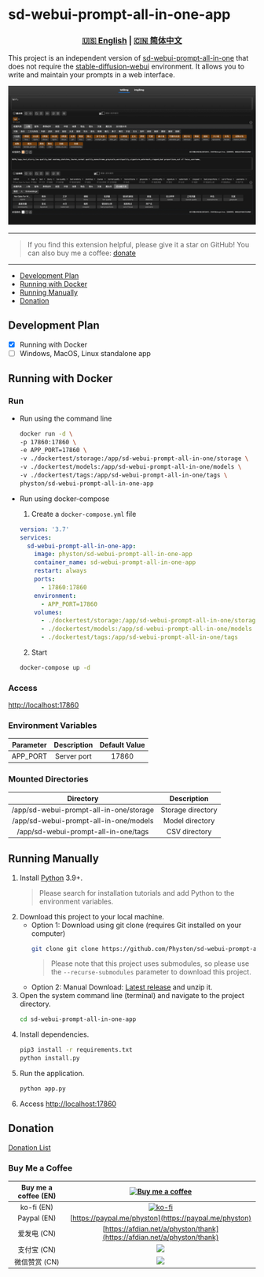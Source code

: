 # sd-webui-prompt-all-in-one-app

<div align="center">

### [🇺🇸 English](README.MD) | [🇨🇳 简体中文](README_CN.MD)

</div>

This project is an independent version of [sd-webui-prompt-all-in-one](https://github.com/physton/sd-webui-prompt-all-in-one) that does not require the [stable-diffusion-webui](https://github.com/AUTOMATIC1111/stable-diffusion-webui) environment. It allows you to write and maintain your prompts in a web interface.

![](./assets/screenshot.jpeg)

----

> If you find this extension helpful, please give it a star on GitHub!
> You can also buy me a coffee: [donate](#donation)

----

- [Development Plan](#development-plan)
- [Running with Docker](#running-with-docker)
- [Running Manually](#running-manually)
- [Donation](#donation)

## Development Plan

- [x] Running with Docker
- [ ] Windows, MacOS, Linux standalone app

## Running with Docker

### Run

- Run using the command line
  ```bash
  docker run -d \
  -p 17860:17860 \
  -e APP_PORT=17860 \
  -v ./dockertest/storage:/app/sd-webui-prompt-all-in-one/storage \
  -v ./dockertest/models:/app/sd-webui-prompt-all-in-one/models \
  -v ./dockertest/tags:/app/sd-webui-prompt-all-in-one/tags \
  physton/sd-webui-prompt-all-in-one-app
  ```

- Run using docker-compose
  1. Create a `docker-compose.yml` file
  ```yaml
  version: '3.7'
  services:
    sd-webui-prompt-all-in-one-app:
      image: physton/sd-webui-prompt-all-in-one-app
      container_name: sd-webui-prompt-all-in-one-app
      restart: always
      ports:
        - 17860:17860
      environment:
        - APP_PORT=17860
      volumes:
        - ./dockertest/storage:/app/sd-webui-prompt-all-in-one/storage
        - ./dockertest/models:/app/sd-webui-prompt-all-in-one/models
        - ./dockertest/tags:/app/sd-webui-prompt-all-in-one/tags
  ```
  2. Start
  ```bash
  docker-compose up -d
  ```

### Access
[http://localhost:17860](http://localhost:17860)

### Environment Variables
| Parameter | Description | Default Value |
|:-----------:| :----: | :----: |
| APP_PORT | Server port | 17860 |

### Mounted Directories
| Directory | Description |
|:-----------:|:-----:|
| /app/sd-webui-prompt-all-in-one/storage | Storage directory |
| /app/sd-webui-prompt-all-in-one/models | Model directory |
| /app/sd-webui-prompt-all-in-one/tags | CSV directory |

## Running Manually

1. Install [Python](https://www.python.org/downloads/) 3.9+.
   > Please search for installation tutorials and add Python to the environment variables.
2. Download this project to your local machine.
   - Option 1: Download using git clone (requires Git installed on your computer)
     ```bash
     git clone git clone https://github.com/Physton/sd-webui-prompt-all-in-one-app.git --recurse-submodules
     ```
     > Please note that this project uses submodules, so please use the `--recurse-submodules` parameter to download this project.
   - Option 2: Manual Download: [Latest release](https://github.com/Physton/sd-webui-prompt-all-in-one-app/releases/latest/download/sd-webui-prompt-all-in-one-app.zip) and unzip it.
4. Open the system command line (terminal) and navigate to the project directory.
   ```bash
   cd sd-webui-prompt-all-in-one-app
   ```
4. Install dependencies.
   ```bash
   pip3 install -r requirements.txt
   python install.py
   ```
5. Run the application.
   ```bash
   python app.py
   ```
6. Access [http://localhost:17860](http://localhost:17860)

## Donation

[Donation List](https://aiodoc.physton.com/zh-CN/Donate.html)

### Buy Me a Coffee

| Buy me a coffee (EN) | [![Buy me a coffee](https://cdn.buymeacoffee.com/buttons/v2/default-yellow.png)](https://buymeacoffee.com/physton) |
|:-----------:| :----: |
| ko-fi (EN) | [![ko-fi](https://ko-fi.com/img/githubbutton_sm.svg)](https://ko-fi.com/physton) |
| Paypal (EN) | [https://paypal.me/physton](https://paypal.me/physton) |
| 爱发电 (CN) | [https://afdian.net/a/physton/thank](https://afdian.net/a/physton/thank) |
| 支付宝 (CN) | ![](https://s1.imagehub.cc/images/2023/07/05/alipay.jpeg) |
| 微信赞赏 (CN) | ![](https://s1.imagehub.cc/images/2023/07/05/wechat.jpeg) |